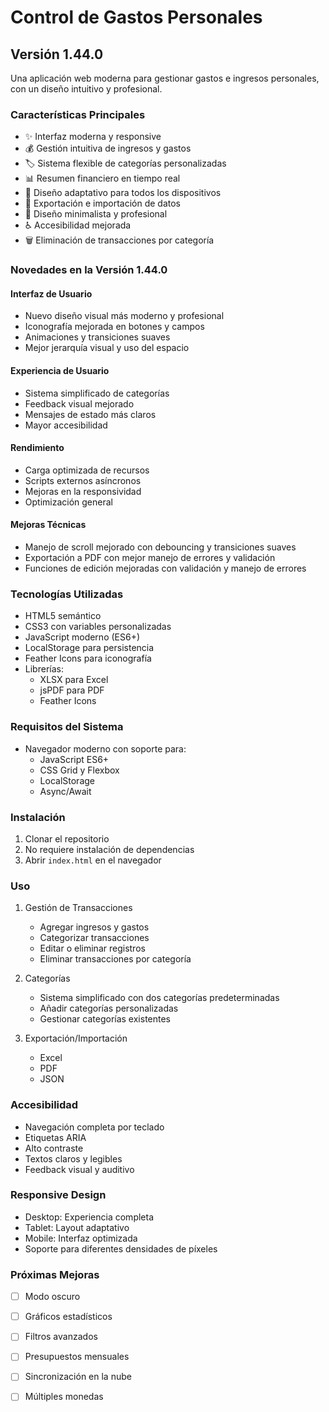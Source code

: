# Control de Gastos Personales

## Versión 1.44.0

Una aplicación web moderna para gestionar gastos e ingresos personales, con un diseño intuitivo y profesional.

### Características Principales

- ✨ Interfaz moderna y responsive
- 💰 Gestión intuitiva de ingresos y gastos
- 🏷️ Sistema flexible de categorías personalizadas
- 📊 Resumen financiero en tiempo real
- 📱 Diseño adaptativo para todos los dispositivos
- 💾 Exportación e importación de datos
- 🎨 Diseño minimalista y profesional
- ♿ Accesibilidad mejorada
- 🗑️ Eliminación de transacciones por categoría

### Novedades en la Versión 1.44.0

#### Interfaz de Usuario

- Nuevo diseño visual más moderno y profesional
- Iconografía mejorada en botones y campos
- Animaciones y transiciones suaves
- Mejor jerarquía visual y uso del espacio

#### Experiencia de Usuario

- Sistema simplificado de categorías
- Feedback visual mejorado
- Mensajes de estado más claros
- Mayor accesibilidad

#### Rendimiento

- Carga optimizada de recursos
- Scripts externos asíncronos
- Mejoras en la responsividad
- Optimización general

#### Mejoras Técnicas

- Manejo de scroll mejorado con debouncing y transiciones suaves
- Exportación a PDF con mejor manejo de errores y validación
- Funciones de edición mejoradas con validación y manejo de errores

### Tecnologías Utilizadas

- HTML5 semántico
- CSS3 con variables personalizadas
- JavaScript moderno (ES6+)
- LocalStorage para persistencia
- Feather Icons para iconografía
- Librerías:
  - XLSX para Excel
  - jsPDF para PDF
  - Feather Icons

### Requisitos del Sistema

- Navegador moderno con soporte para:
  - JavaScript ES6+
  - CSS Grid y Flexbox
  - LocalStorage
  - Async/Await

### Instalación

1. Clonar el repositorio
2. No requiere instalación de dependencias
3. Abrir `index.html` en el navegador

### Uso

1. Gestión de Transacciones

   - Agregar ingresos y gastos
   - Categorizar transacciones
   - Editar o eliminar registros
   - Eliminar transacciones por categoría

2. Categorías

   - Sistema simplificado con dos categorías predeterminadas
   - Añadir categorías personalizadas
   - Gestionar categorías existentes

3. Exportación/Importación
   - Excel
   - PDF
   - JSON

### Accesibilidad

- Navegación completa por teclado
- Etiquetas ARIA
- Alto contraste
- Textos claros y legibles
- Feedback visual y auditivo

### Responsive Design

- Desktop: Experiencia completa
- Tablet: Layout adaptativo
- Mobile: Interfaz optimizada
- Soporte para diferentes densidades de píxeles

### Próximas Mejoras

- [ ] Modo oscuro
- [ ] Gráficos estadísticos

- [ ] Filtros avanzados
- [ ] Presupuestos mensuales
- [ ] Sincronización en la nube
- [ ] Múltiples monedas

